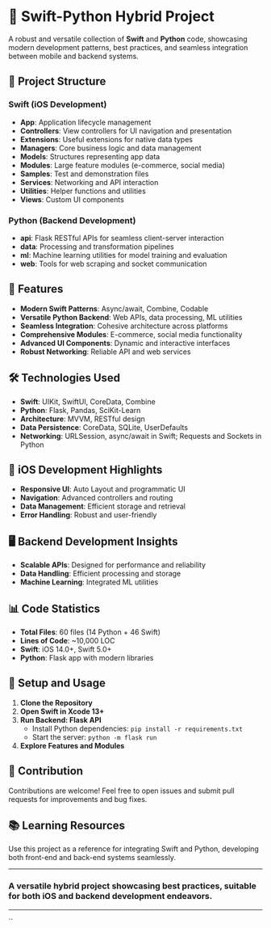 # 📘 Swift-Python Hybrid Project

A robust and versatile collection of **Swift** and **Python** code, showcasing modern development patterns, best practices, and seamless integration between mobile and backend systems.

## 📁 Project Structure

### Swift (iOS Development)
- **App**: Application lifecycle management
- **Controllers**: View controllers for UI navigation and presentation
- **Extensions**: Useful extensions for native data types
- **Managers**: Core business logic and data management
- **Models**: Structures representing app data
- **Modules**: Large feature modules (e-commerce, social media)
- **Samples**: Test and demonstration files
- **Services**: Networking and API interaction
- **Utilities**: Helper functions and utilities
- **Views**: Custom UI components

### Python (Backend Development)
- **api**: Flask RESTful APIs for seamless client-server interaction
- **data**: Processing and transformation pipelines
- **ml**: Machine learning utilities for model training and evaluation
- **web**: Tools for web scraping and socket communication

## 🚀 Features

- **Modern Swift Patterns**: Async/await, Combine, Codable
- **Versatile Python Backend**: Web APIs, data processing, ML utilities
- **Seamless Integration**: Cohesive architecture across platforms
- **Comprehensive Modules**: E-commerce, social media functionality
- **Advanced UI Components**: Dynamic and interactive interfaces
- **Robust Networking**: Reliable API and web services

## 🛠 Technologies Used

- **Swift**: UIKit, SwiftUI, CoreData, Combine
- **Python**: Flask, Pandas, SciKit-Learn
- **Architecture**: MVVM, RESTful design
- **Data Persistence**: CoreData, SQLite, UserDefaults
- **Networking**: URLSession, async/await in Swift; Requests and Sockets in Python

## 📱 iOS Development Highlights

- **Responsive UI**: Auto Layout and programmatic UI
- **Navigation**: Advanced controllers and routing
- **Data Management**: Efficient storage and retrieval
- **Error Handling**: Robust and user-friendly

## 🖥️ Backend Development Insights

- **Scalable APIs**: Designed for performance and reliability
- **Data Handling**: Efficient processing and storage
- **Machine Learning**: Integrated ML utilities

## 📊 Code Statistics

- **Total Files**: 60 files (14 Python + 46 Swift)
- **Lines of Code**: ~10,000 LOC
- **Swift**: iOS 14.0+, Swift 5.0+
- **Python**: Flask app with modern libraries

## 🔧 Setup and Usage

1. **Clone the Repository**
2. **Open Swift in Xcode 13+**
3. **Run Backend: Flask API**
   - Install Python dependencies: `pip install -r requirements.txt`
   - Start the server: `python -m flask run`
4. **Explore Features and Modules**

## 🤝 Contribution

Contributions are welcome! Feel free to open issues and submit pull requests for improvements and bug fixes.

## 📚 Learning Resources

Use this project as a reference for integrating Swift and Python, developing both front-end and back-end systems seamlessly.

---

### A versatile hybrid project showcasing best practices, suitable for both iOS and backend development endeavors.

---
``
